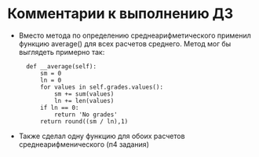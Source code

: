 
# Комментарии к выполнению ДЗ

* Вместо метода по определению среднеарифметического применил функцию average()  для всех расчетов среднего. Метод мог бы выглядеть примерно так:

  ```
    def __average(self):
        sm = 0
        ln = 0
        for values in self.grades.values():
            sm += sum(values)
            ln += len(values)
        if ln == 0:
            return 'No grades'
        return round((sm / ln),1)

* Также сделал одну функцию для обоих расчетов среднеарифменического (п4 задания)
